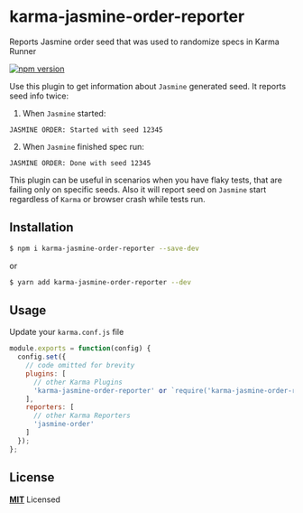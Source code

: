 # karma-jasmine-order-reporter

Reports Jasmine order seed that was used to randomize specs in Karma Runner

[![npm version](https://badge.fury.io/js/karma-jasmine-order-reporter.svg)](https://badge.fury.io/js/karma-jasmine-order-reporter)

Use this plugin to get information about `Jasmine` generated seed. It reports seed info twice:

1) When `Jasmine` started:
```
JASMINE ORDER: Started with seed 12345
```

2) When `Jasmine` finished spec run:
```
JASMINE ORDER: Done with seed 12345
```

This plugin can be useful in scenarios when you have flaky tests, that are failing only on specific seeds.
Also it will report seed on `Jasmine` start regardless of `Karma` or browser crash while tests run.

## Installation

```bash
$ npm i karma-jasmine-order-reporter --save-dev
```

or

```bash
$ yarn add karma-jasmine-order-reporter --dev
```

## Usage

Update your `karma.conf.js` file

```js
module.exports = function(config) {
  config.set({
    // code omitted for brevity
    plugins: [
      // other Karma Plugins
      'karma-jasmine-order-reporter' or `require('karma-jasmine-order-reporter')`
    ],
    reporters: [
      // other Karma Reporters
      'jasmine-order'
    ]
  });
};
```

## License

**[MIT](LICENSE)** Licensed
